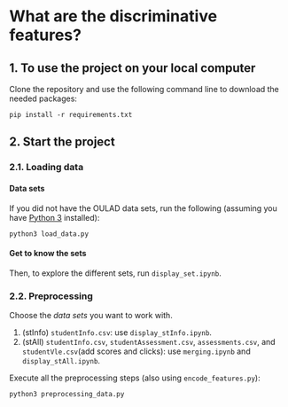 # What are the discriminative features?

## 1. To use the project on your local computer

Clone the repository and use the following command line to download the needed packages:
```
pip install -r requirements.txt
```

## 2. Start the project

### 2.1. Loading data

#### Data sets

If you did not have the OULAD data sets, run the following (assuming you have [Python 3](https://www.python.org/downloads/) installed):
```
python3 load_data.py
```

#### Get to know the sets

Then, to explore the different sets, run `display_set.ipynb`.

### 2.2. Preprocessing

Choose the *data sets* you want to work with.

1. (stInfo) `studentInfo.csv`: use `display_stInfo.ipynb`.
2. (stAll) `studentInfo.csv`, `studentAssessment.csv`, `assessments.csv`, and `studentVle.csv`(add scores and clicks): use `merging.ipynb` and `display_stAll.ipynb`.

Execute all the preprocessing steps (also using `encode_features.py`):
```
python3 preprocessing_data.py
```

